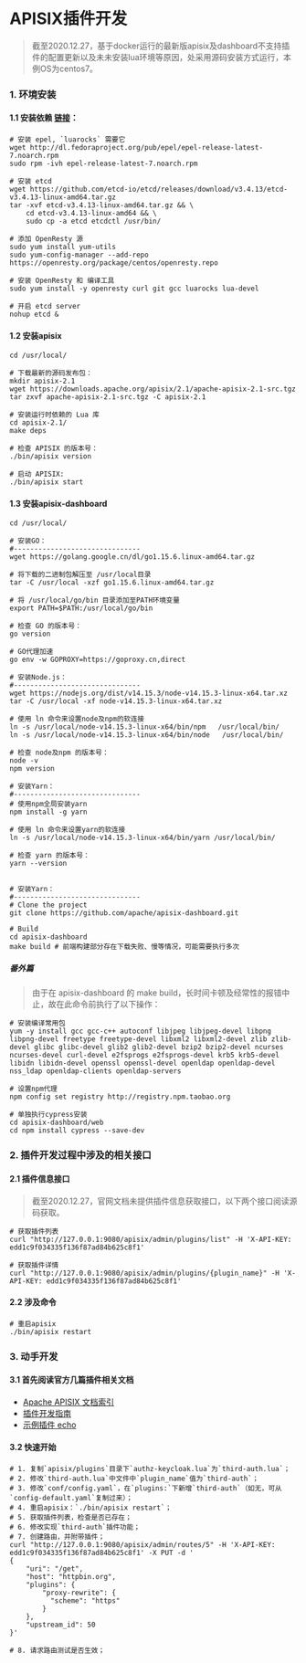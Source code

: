# APISIX插件开发

> 截至2020.12.27，基于docker运行的最新版apisix及dashboard不支持插件的配置更新以及未未安装lua环境等原因，处采用源码安装方式运行，本例OS为centos7。

### 1. 环境安装

#### 1.1 安装依赖 [链接](https://github.com/apache/apisix/blob/master/doc/zh-cn/install-dependencies.md#centos-7)：
~~~
# 安装 epel, `luarocks` 需要它
wget http://dl.fedoraproject.org/pub/epel/epel-release-latest-7.noarch.rpm
sudo rpm -ivh epel-release-latest-7.noarch.rpm

# 安装 etcd
wget https://github.com/etcd-io/etcd/releases/download/v3.4.13/etcd-v3.4.13-linux-amd64.tar.gz
tar -xvf etcd-v3.4.13-linux-amd64.tar.gz && \
    cd etcd-v3.4.13-linux-amd64 && \
    sudo cp -a etcd etcdctl /usr/bin/

# 添加 OpenResty 源
sudo yum install yum-utils
sudo yum-config-manager --add-repo https://openresty.org/package/centos/openresty.repo

# 安装 OpenResty 和 编译工具
sudo yum install -y openresty curl git gcc luarocks lua-devel

# 开启 etcd server
nohup etcd &
~~~

#### 1.2 安装apisix
~~~
cd /usr/local/

# 下载最新的源码发布包：
mkdir apisix-2.1
wget https://downloads.apache.org/apisix/2.1/apache-apisix-2.1-src.tgz
tar zxvf apache-apisix-2.1-src.tgz -C apisix-2.1

# 安装运行时依赖的 Lua 库
cd apisix-2.1/
make deps

# 检查 APISIX 的版本号：
./bin/apisix version

# 启动 APISIX:
./bin/apisix start
~~~

#### 1.3 安装apisix-dashboard
~~~
cd /usr/local/

# 安装GO：
#-------------------------------
wget https://golang.google.cn/dl/go1.15.6.linux-amd64.tar.gz

# 将下载的二进制包解压至 /usr/local目录
tar -C /usr/local -xzf go1.15.6.linux-amd64.tar.gz

# 将 /usr/local/go/bin 目录添加至PATH环境变量
export PATH=$PATH:/usr/local/go/bin

# 检查 GO 的版本号：
go version

# GO代理加速
go env -w GOPROXY=https://goproxy.cn,direct

# 安装Node.js：
#-------------------------------
wget https://nodejs.org/dist/v14.15.3/node-v14.15.3-linux-x64.tar.xz
tar -C /usr/local -xf node-v14.15.3-linux-x64.tar.xz

# 使用 ln 命令来设置node及npm的软连接
ln -s /usr/local/node-v14.15.3-linux-x64/bin/npm   /usr/local/bin/
ln -s /usr/local/node-v14.15.3-linux-x64/bin/node   /usr/local/bin/

# 检查 node及npm 的版本号：
node -v
npm version

# 安装Yarn：
#-------------------------------
# 使用npm全局安装yarn
npm install -g yarn

# 使用 ln 命令来设置yarn的软连接
ln -s /usr/local/node-v14.15.3-linux-x64/bin/yarn /usr/local/bin/

# 检查 yarn 的版本号：
yarn --version


# 安装Yarn：
#-------------------------------
# Clone the project
git clone https://github.com/apache/apisix-dashboard.git

# Build
cd apisix-dashboard
make build # 前端构建部分存在下载失败、慢等情况，可能需要执行多次
~~~

##### 番外篇
> 由于在 apisix-dashboard 的 make build，长时间卡顿及经常性的报错中止，故在此命令前执行了以下操作：

~~~
# 安装编译常用包
yum -y install gcc gcc-c++ autoconf libjpeg libjpeg-devel libpng libpng-devel freetype freetype-devel libxml2 libxml2-devel zlib zlib-devel glibc glibc-devel glib2 glib2-devel bzip2 bzip2-devel ncurses ncurses-devel curl-devel e2fsprogs e2fsprogs-devel krb5 krb5-devel libidn libidn-devel openssl openssl-devel openldap openldap-devel nss_ldap openldap-clients openldap-servers

# 设置npm代理
npm config set registry http://registry.npm.taobao.org

# 单独执行cypress安装
cd apisix-dashboard/web
cd npm install cypress --save-dev
~~~

### 2. 插件开发过程中涉及的相关接口

#### 2.1 插件信息接口

> 截至2020.12.27，官网文档未提供插件信息获取接口，以下两个接口阅读源码获取。

~~~
# 获取插件列表
curl "http://127.0.0.1:9080/apisix/admin/plugins/list" -H 'X-API-KEY: edd1c9f034335f136f87ad84b625c8f1'

# 获取插件详情
curl "http://127.0.0.1:9080/apisix/admin/plugins/{plugin_name}" -H 'X-API-KEY: edd1c9f034335f136f87ad84b625c8f1'
~~~

#### 2.2 涉及命令
~~~
# 重启apisix
./bin/apisix restart
~~~

### 3. 动手开发
#### 3.1 首先阅读官方几篇插件相关文档
- [Apache APISIX 文档索引](https://github.com/apache/apisix/blob/master/doc/zh-cn/README.md)
- [插件开发指南](https://github.com/apache/apisix/blob/master/doc/zh-cn/plugin-develop.md)
- [示例插件 echo](https://github.com/apache/apisix/blob/master/doc/zh-cn/plugins/echo.md)

#### 3.2 快速开始 
~~~
# 1. 复制`apisix/plugins`目录下`authz-keycloak.lua`为`third-auth.lua`；
# 2. 修改`third-auth.lua`中文件中`plugin_name`值为`third-auth`；
# 3. 修改`conf/config.yaml`，在`plugins:`下新增`third-auth`（如无，可从`config-default.yaml`复制过来）；
# 4. 重启apisix：`./bin/apisix restart`；
# 5. 获取插件列表，检查是否已存在；
# 6. 修改实现`third-auth`插件功能；
# 7. 创建路由，并附带插件；
curl "http://127.0.0.1:9080/apisix/admin/routes/5" -H 'X-API-KEY: edd1c9f034335f136f87ad84b625c8f1' -X PUT -d '
{
    "uri": "/get",
    "host": "httpbin.org",
    "plugins": {
        "proxy-rewrite": {
          "scheme": "https"
        }
    },
    "upstream_id": 50
}'

# 8. 请求路由测试是否生效；
~~~